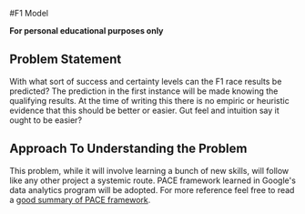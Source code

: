 #F1 Model

**For personal educational purposes only**

## Problem Statement

With what sort of success and certainty levels can the F1 race results be predicted?
The prediction in the first instance will be made knowing the qualifying results. At the time of writing this there is no empiric or heuristic evidence that this should be better or easier. Gut feel and intuition say it ought to be easier?

## Approach To Understanding the Problem

This problem, while it will involve learning a bunch of new skills, will follow like any other project a systemic route. PACE framework learned in Google's data analytics program will be adopted. For more reference feel free to read a [good summary of PACE framework](https://medium.com/p/12206e1ea536).
